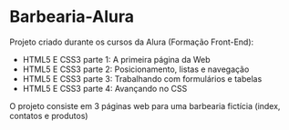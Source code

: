 # Barbearia-Alura

Projeto criado durante os cursos da Alura (Formação Front-End):

* HTML5 E CSS3 parte 1: A primeira página da Web
* HTML5 E CSS3 parte 2: Posicionamento, listas e navegação
* HTML5 E CSS3 parte 3: Trabalhando com formulários e tabelas 
* HTML5 E CSS3 parte 4: Avançando no CSS

O projeto consiste em 3 páginas web para uma barbearia fictícia (index, contatos e produtos)
